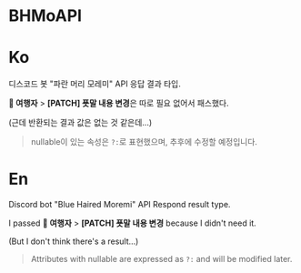 # BHMoAPI

# Ko
디스코드 봇 "파란 머리 모레미" API 응답 결과 타입.

**🧑 여행자** > **[PATCH] 푯말 내용 변경**은 따로 필요 없어서 패스했다.

(근데 반환되는 결과 값은 없는 것 같은데...)

> nullable이 있는 속성은 `?:`로 표현했으며, 추후에 수정할 예정입니다.



# En
Discord bot "Blue Haired Moremi" API Respond result type.

I passed **🧑 여행자** > **[PATCH] 푯말 내용 변경** because I didn't need it.

(But I don't think there's a result...)

> Attributes with nullable are expressed as `?:` and will be modified later.
